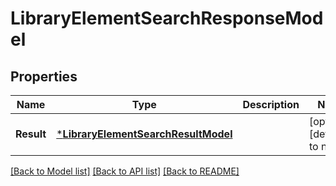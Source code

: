 # LibraryElementSearchResponseModel

## Properties
Name | Type | Description | Notes
------------ | ------------- | ------------- | -------------
**Result** | [***LibraryElementSearchResultModel**](LibraryElementSearchResult.md) |  | [optional] [default to null]

[[Back to Model list]](../README.md#documentation-for-models) [[Back to API list]](../README.md#documentation-for-api-endpoints) [[Back to README]](../README.md)


